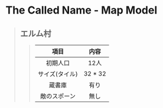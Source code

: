 # The Called Name - Map Model
> ## エルム村
>> |項目          |内容   |
>> |:------------:|:-----:|
>> |初期人口      |12人   |
>> |サイズ(タイル)|32 * 32|
>> |蔵書庫        |有り   |
>> |敵のスポーン  |無し   |
